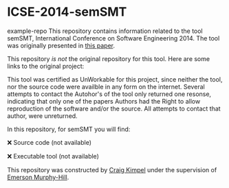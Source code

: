 # ICSE-2014-semSMT
example-repo
This repository contains information related to the tool semSMT, International Conference on Software Engineering 2014. 
The tool was originally presented in [this paper](http://doi.acm.org/10.1145/2591062.2591072).

This repository *is not* the original repository for this tool. Here are some links to the original project:

This tool was certified as UnWorkable for this project, since neither the tool, nor the source code were availble in any form on the internet. Several attempts to contact the Autohor's of the tool only returned one resonse, indicating that only one of the papers Authors had the Right to allow reproduction of the software and/or the source.
All attempts to contact that author, were unreturned.

In this repository, for semSMT you will find:

:x: Source code (not available)

:x: Executable tool (not available)

This repository was constructed by [Craig Kimpel](https://github.com/cskimpel) under the supervision of [Emerson Murphy-Hill](https://github.com/CaptainEmerson). 
